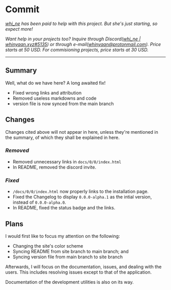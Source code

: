 <!--

Hewwoooo!

This is whi_ne's notes of her latest pull request.

whi_ne has been paid to help with this project, and thus, her pull request/s.

Want help in your projects too? Inquire through Discord (username: `whi_ne (w17e) | whinyaan.xyz#5135`, link: https://discord.com/users/867696753434951732) or through e-mail (whinyaan@protonmail.com). Price starts at 50 USD. For commisioning projects, price starts at 30 USD.

 -->

# Commit

*[whi_ne](https://github.com/whinee) has been paid to help with this project. But she's just starting, so expect more!*

*Want help in your projects too? Inquire through Discord(<a target="_blank" href="https://discord.com/users/867696753434951732">whi_ne | whinyaan.xyz#5135</a>) or through e-mail(<a target="_blank" href="mailto:whinyaan@protonmail.com">whinyaan@protonmail.com</a>). Price starts at 50 USD. For commisioning projects, price starts at 30 USD.*

---

<!--
Types of changes:
    `Added` for new features.
    `Changed` for changes in existing functionality.
    `Deprecated` for soon-to-be removed features.
    `Removed` for now removed features.
    `Fixed` for any bug fixes.
    `Security` in case of vulnerabilities.
-->

## **Summary**

Well, what do we have here? A long awaited fix!

- Fixed wrong links and attribution
- Removed useless markdowns and code
- version file is now synced from the main branch

## **Changes**

Changes cited above will not appear in here, unless they're mentioned in the summary, of which they shall be explained in here.

### ***Removed***

- Removed unnecessary links in `docs/0/0/index.html`
- In README, removed the discord invite.

### ***Fixed***

- `/docs/0/0/index.html` now properly links to the installation page.
- Fixed the Changelog to display `0.0.0-alpha.1` as the intial version, instead of `0.0.0-alpha.0`.
- In README, fixed the status badge and the links.

## **Plans**

I would first like to focus my attention on the following:

- Changing the site's color scheme
- Syncing README from site branch to main branch; and
- Syncing version file from main branch to site branch

Afterwards, I will focus on the documentation, issues, and dealing with the users. This includes resolving issues except to that of the application.

Documentation of the development utilities is also on its way.
